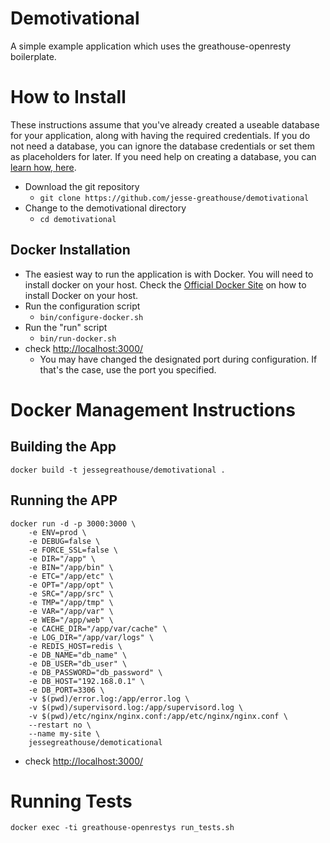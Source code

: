 Demotivational
====

A simple example application which uses the greathouse-openresty boilerplate.

# How to Install
These instructions assume that you've already created a useable database for your application, along with having the required credentials. If you do not need a database, you can ignore the database credentials or set them as placeholders for later. If you need help on creating a database, you can [learn how, here](https://www.postgresql.org/docs/10/tutorial-install.html).

* Download the git repository
    * `git clone https://github.com/jesse-greathouse/demotivational`
* Change to the demotivational directory
    * `cd demotivational`

## Docker Installation
* The easiest way to run the application  is with Docker. You will need to install docker on your host. Check the [Official Docker Site](https://docs.docker.com/engine/installation/) on how to install Docker on your host.
* Run the configuration script
    * `bin/configure-docker.sh`
* Run the "run" script
    * `bin/run-docker.sh`
* check [http://localhost:3000/](http://localhost:3000/)
    * You may have changed the designated port during configuration. If that's the case, use the port you specified.


# Docker Management Instructions
## Building the App
    docker build -t jessegreathouse/demotivational .

## Running the APP
    docker run -d -p 3000:3000 \
        -e ENV=prod \
        -e DEBUG=false \
        -e FORCE_SSL=false \
        -e DIR="/app" \
        -e BIN="/app/bin" \
        -e ETC="/app/etc" \
        -e OPT="/app/opt" \
        -e SRC="/app/src" \
        -e TMP="/app/tmp" \
        -e VAR="/app/var" \
        -e WEB="/app/web" \
        -e CACHE_DIR="/app/var/cache" \
        -e LOG_DIR="/app/var/logs" \
        -e REDIS_HOST=redis \
        -e DB_NAME="db_name" \
        -e DB_USER="db_user" \
        -e DB_PASSWORD="db_password" \
        -e DB_HOST="192.168.0.1" \
        -e DB_PORT=3306 \
        -v $(pwd)/error.log:/app/error.log \
        -v $(pwd)/supervisord.log:/app/supervisord.log \
        -v $(pwd)/etc/nginx/nginx.conf:/app/etc/nginx/nginx.conf \
        --restart no \
        --name my-site \
        jessegreathouse/demoticational

* check [http://localhost:3000/](http://localhost:3000/)

# Running Tests
    docker exec -ti greathouse-openrestys run_tests.sh
